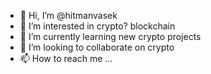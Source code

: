 - 👋 Hi, I’m @hitmanvasek
- 👀 I’m interested in crypto? blockchain
- 🌱 I’m currently learning new crypto projects
- 💞️ I’m looking to collaborate on crypto
- 📫 How to reach me ...

<!---
hitmanvasek/hitmanvasek is a ✨ special ✨ repository because its `README.md` (this file) appears on your GitHub profile.
You can click the Preview link to take a look at your changes.
--->
